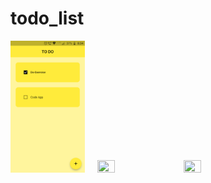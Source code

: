 # todo_list

<img src="ToDoHome.png" width=23.6% height=27.8%>&nbsp;&nbsp;&nbsp;&nbsp;
<img src="ToDoCreateNew.png" width=23.6% height=27.8%>&nbsp;&nbsp;&nbsp;&nbsp;
<img src="ToDoDelete.png" width=23.6% height=27.8%>&nbsp;&nbsp;&nbsp;&nbsp;



